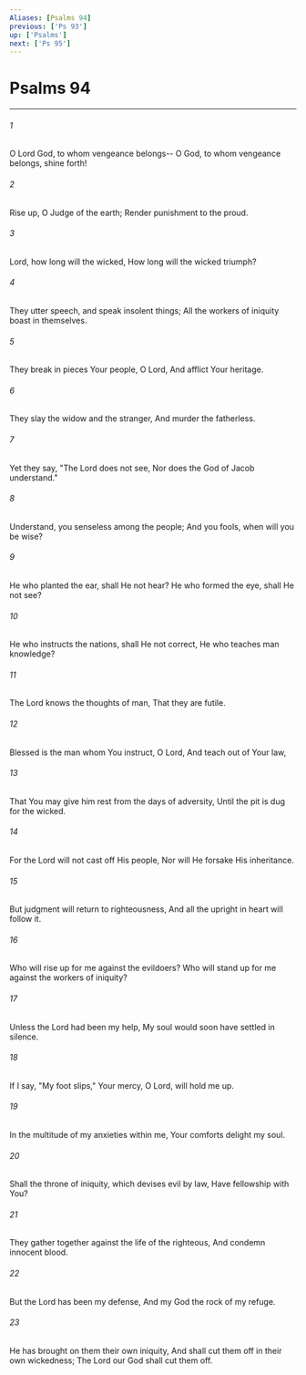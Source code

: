 ```yaml
---
Aliases: [Psalms 94]
previous: ['Ps 93']
up: ['Psalms']
next: ['Ps 95']
---
```

# Psalms 94

***


###### 1 
O Lord God, to whom vengeance belongs-- O God, to whom vengeance belongs, shine forth! 

###### 2 
Rise up, O Judge of the earth; Render punishment to the proud. 

###### 3 
Lord, how long will the wicked, How long will the wicked triumph? 

###### 4 
They utter speech, and speak insolent things; All the workers of iniquity boast in themselves. 

###### 5 
They break in pieces Your people, O Lord, And afflict Your heritage. 

###### 6 
They slay the widow and the stranger, And murder the fatherless. 

###### 7 
Yet they say, "The Lord does not see, Nor does the God of Jacob understand." 

###### 8 
Understand, you senseless among the people; And you fools, when will you be wise? 

###### 9 
He who planted the ear, shall He not hear? He who formed the eye, shall He not see? 

###### 10 
He who instructs the nations, shall He not correct, He who teaches man knowledge? 

###### 11 
The Lord knows the thoughts of man, That they are futile. 

###### 12 
Blessed is the man whom You instruct, O Lord, And teach out of Your law, 

###### 13 
That You may give him rest from the days of adversity, Until the pit is dug for the wicked. 

###### 14 
For the Lord will not cast off His people, Nor will He forsake His inheritance. 

###### 15 
But judgment will return to righteousness, And all the upright in heart will follow it. 

###### 16 
Who will rise up for me against the evildoers? Who will stand up for me against the workers of iniquity? 

###### 17 
Unless the Lord had been my help, My soul would soon have settled in silence. 

###### 18 
If I say, "My foot slips," Your mercy, O Lord, will hold me up. 

###### 19 
In the multitude of my anxieties within me, Your comforts delight my soul. 

###### 20 
Shall the throne of iniquity, which devises evil by law, Have fellowship with You? 

###### 21 
They gather together against the life of the righteous, And condemn innocent blood. 

###### 22 
But the Lord has been my defense, And my God the rock of my refuge. 

###### 23 
He has brought on them their own iniquity, And shall cut them off in their own wickedness; The Lord our God shall cut them off.
